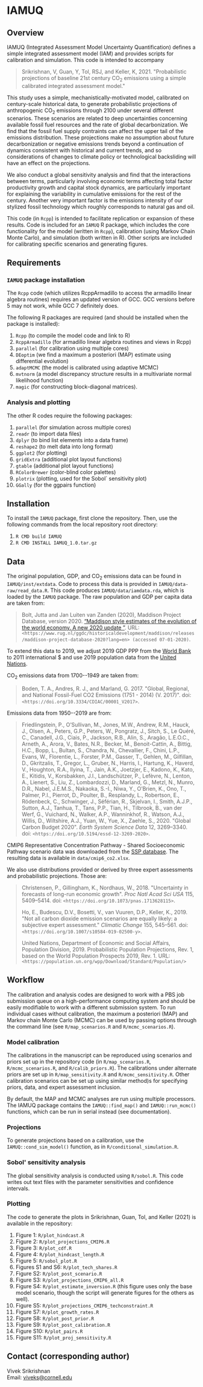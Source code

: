 # IAMUQ

## Overview

IAMUQ (Integrated Assessment Model Uncertainty Quantification) defines a simple integrated assessment model (IAM) and provides scripts for calibration and simulation. This code is intended to accompany

> Srikrishnan, V,  Guan, Y, Tol, RSJ, and Keller, K, 2021. "Probabilistic projections of baseline 21st century CO$_2$ emissions using a simple calibrated integrated assessment model."

This study uses a simple, mechanistically-motivated model, calibrated on century-scale historical data, to generate probabilistic projections of anthropogenic CO<sub>2</sub> emissions through 2100 under several different scenarios. These scenarios are related to deep uncertainties concerning available fossil fuel resources and the rate of global decarbonization. We find that the fossil fuel supply contraints can affect the upper tail of the emissions distribution. These projections make no assumption about future decarbonization or negative emissions trends beyond a continuation of dynamics consistent with historical and current trends, and so considerations of changes to climate policy or technological backsliding will have an effect on the projections.

We also conduct a global sensitivity analysis and find that the interactions between terms, particularly involving economic terms affecting total factor productivity growth and capital stock dynamics, are particularly important for explaining the variability in cumulative emissions for the rest of the century. Another very important factor is the emissions intensity of our stylized fossil technology which roughly corresponds to natural gas and oil.

This code (in `Rcpp`) is intended to facilitate replication or expansion of these results. Code is included for an `IAMUQ` R package, which includes the core functionality for the model (written in `Rcpp`), calibration (using Markov Chain Monte Carlo), and simulation (both written in R). Other scripts are included for calibrating specific scenarios and generating figures.

## Requirements

### `IAMUQ` package installation

The `Rcpp` code (which utilizes RcppArmadillo to access the armadillo linear algebra routines) requires an updated version of GCC. GCC versions before 5 may not work, while GCC 7 definitely does. 

The following R packages are required (and should be installed when the package is installed):

1. `Rcpp` (to compile the model code and link to R)
2. `RcppArmadillo` (for armadillo linear algebra routines and views in Rcpp)
3. `parallel` (for calibration using multiple cores)
4. `DEoptim` (we find a maximum a posteriori (MAP) estimate using differential evolution)
5. `adaptMCMC` (the model is calibrated using adaptive MCMC)
6. `mvtnorm` (a model discrepancy structure results in a multivariate normal likelihood function)
7. `magic` (for constructing block-diagonal matrices).

### Analysis and plotting

The other R codes require the following packages:

1. `parallel` (for simulation across multiple cores)
2. `readr` (to import data files)
3. `dplyr` (to bind list elements into a data frame)
4. `reshape2` (to melt data into long format)
5. `ggplot2` (for plotting)
6. `gridExtra` (additional plot layout functions)
7. `gtable` (additional plot layout functions)
8. `RColorBrewer` (color-blind color palettes)
9. `plotrix` (plotting, used for the Sobol` sensitivity plot)
10. `GGally` (for the ggpairs function)

## Installation

To install the `IAMUQ` package, first clone the repository. Then, use the following commands from the local repository root directory:

1. `R CMD build IAMUQ`
2. `R CMD INSTALL IAMUQ_1.0.tar.gz`

## Data

The original population, GDP, and CO<sub>2</sub> emissions data can be found in `IAMUQ/inst/extdata`. Code to process this data is provided in `IAMUQ/data-raw/read_data.R`. This code produces `IAMUQ/data/iamdata.rda`, which is loaded by the `IAMUQ` package. The raw population and GDP per capita data are taken from:

> Bolt, Jutta and Jan Luiten van Zanden (2020), Maddison Project Database, version 2020. [“Maddison style estimates of the evolution of the world economy. A new 2020 update ”](https://www.rug.nl/ggdc/historicaldevelopment/maddison/publications/wp15.pdf). URL: `<https://www.rug.nl/ggdc/historicaldevelopment/maddison/releases/maddison-project-database-2020?lang=en> (accessed 07-01-2020)`.

To extend this data to 2019, we adjust 2019 GDP PPP from the [World Bank](https://data.worldbank.org/indicator/NY.GDP.MKTP.PP.KD) to 2011 international $ and use 2019 population data from the [United Nations](https://population.un.org/wpp/).

CO<sub>2</sub> emissions data from 1700--1949 are taken from:

> Boden, T. A., Andres, R. J., and Marland, G. 2017. "Global, Regional, and National Fossil-Fuel CO2 Emissions (1751 - 2014) (V. 2017)". doi: `<https://doi.org/10.3334/CDIAC/00001_V2017>`.

Emissions data from 1950--2019 are from:

> Friedlingstein, P., O’Sullivan, M., Jones, M.W., Andrew, R.M., Hauck, J., Olsen, A., Peters, G.P., Peters, W., Pongratz, J., Sitch, S., Le Quéré, C., Canadell, J.G., Ciais, P., Jackson, R.B., Alin, S., Aragão, L.E.O.C., Arneth, A., Arora, V., Bates, N.R., Becker, M., Benoit-Cattin, A., Bittig, H.C., Bopp, L., Bultan, S., Chandra, N., Chevallier, F., Chini, L.P., Evans, W., Florentie, L., Forster, P.M., Gasser, T., Gehlen, M., Gilfillan, D., Gkritzalis, T., Gregor, L., Gruber, N., Harris, I., Hartung, K., Haverd, V., Houghton, R.A., Ilyina, T., Jain, A.K., Joetzjer, E., Kadono, K., Kato, E., Kitidis, V., Korsbakken, J.I., Landschützer, P., Lefèvre, N., Lenton, A., Lienert, S., Liu, Z., Lombardozzi, D., Marland, G., Metzl, N., Munro, D.R., Nabel, J.E.M.S., Nakaoka, S.-I., Niwa, Y., O’Brien, K., Ono, T., Palmer, P.I., Pierrot, D., Poulter, B., Resplandy, L., Robertson, E., Rödenbeck, C., Schwinger, J., Séférian, R., Skjelvan, I., Smith, A.J.P., Sutton, A.J., Tanhua, T., Tans, P.P., Tian, H., Tilbrook, B., van der Werf, G., Vuichard, N., Walker, A.P., Wanninkhof, R., Watson, A.J., Willis, D., Wiltshire, A.J., Yuan, W., Yue, X., Zaehle, S., 2020. "Global Carbon Budget 2020". *Earth System Science Data* 12, 3269–3340. doi: `<https://doi.org/10.5194/essd-12-3269-2020>`.

CMIP6 Representative Concentration Pathway - Shared Socioeconomic Pathway scenario data was downloaded from the [SSP database](https://tntcat.iiasa.ac.at/SspDb/dsd). The resulting data is available in `data/cmip6_co2.xlsx`.

We also use distributions provided or derived by three expert assessments and probabilistic projections. Those are:

> Christensen, P., Gillingham, K., Nordhaus, W., 2018. "Uncertainty in forecasts of long-run economic growth". *Proc Natl Acad Sci USA* 115, 5409–5414. doi: `<https://doi.org/10.1073/pnas.1713628115>`.
> 
> Ho, E., Budescu, D.V., Bosetti, V., van Vuuren, D.P., Keller, K., 2019. "Not all carbon dioxide emission scenarios are equally likely: a subjective expert assessment." *Climatic Change* 155, 545–561. doi: `<https://doi.org/10.1007/s10584-019-02500-y>`.
> 
> United Nations, Department of Economic and Social Affairs, Population Division, 2019. Probabilistic Population Projections, Rev. 1, based on the World Population Prospects 2019, Rev. 1. URL: `<https://population.un.org/wpp/Download/Standard/Population/>`

## Workflow

The calibration and analysis codes are designed to work with a PBS job submission queue on a high-performance computing system and should be easily modifiable to work with a different submission system. To run individual cases without calibration, the maximum a posteriori (MAP) and Markov chain Monte Carlo (MCMC) can be used by passing options through the command line (see `R/map_scenarios.R` and `R/mcmc_scenarios.R`).

### Model calibration

The calibrations in the manuscript can be reproduced using scenarios and priors set up in the repository code (in `R/map_scenarios.R`, `R/mcmc_scenarios.R`, and `R/calib_priors.R`). The calibrations under alternate priors are set up in `R/map_sensitivity.R` and `R/mcmc_sensitivity.R`. Other calibration scenarios can be set up using similar method)s for specifying priors, data, and expert assessment inclusion.

By default, the MAP and MCMC analyses are run using multiple processors. The IAMUQ package contains the `IAMUQ::find_map()` and `IAMUQ::run_mcmc()` functions, which can be run in serial instead (see documentation).

### Projections

To generate projections based on a calibration, use the `IAMUQ::cond_sim_model()` function, as in `R/conditional_simulation.R`.

### Sobol' sensitivity analysis

The global sensitivity analysis is conducted using `R/sobol.R`. This code writes out text files with the parameter sensitivities and confidence intervals.

### Plotting

The code to generate the plots in Srikrishnan, Guan, Tol, and Keller (2021) is available in the repository:

1. Figure 1: `R/plot_hindcast.R`
2. Figure 2: `R/plot_projections_CMIP6.R`
3. Figure 3: `R/plot_cdf.R`
4. Figure 4: `R/plot_hindcast_length.R`
5. Figure 5: `R/sobol_plot.R`
6. Figures S1 and S6: `R/plot_tech_shares.R`
5. Figure S2: `R/plot_post_scenario.R`
6. Figure S3: `R/plot_projections_CMIP6_all.R`
7. Figure S4: `R/plot_estimate_inversion.R` (this figure uses only the base model scenario, though the script will generate figures for the others as well).
8. Figure S5: `R/plot_projections_CMIP6_techconstraint.R` 
9. Figure S7: `R/plot_growth_rates.R`
10. Figure S8: `R/plot_post_prior.R`
11. Figure S9: `R/plot_post_calibration.R`
12. Figure S10: `R/plot_pairs.R`
13. Figure S11: `R/plot_proj_sensitivity.R`

## Contact (corresponding author)
Vivek Srikrishnan  
Email: <viveks@cornell.edu>

